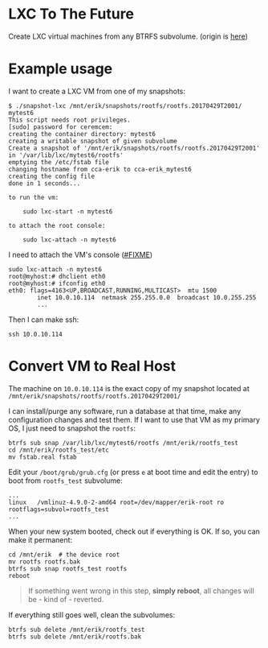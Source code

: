 # LXC To The Future 

Create LXC virtual machines from any BTRFS subvolume. (origin is [here](https://unix.stackexchange.com/questions/362527/how-to-boot-a-virtual-machine-from-a-regular-folder))

# Example usage

I want to create a LXC VM from one of my snapshots: 


	$ ./snapshot-lxc /mnt/erik/snapshots/rootfs/rootfs.20170429T2001/ mytest6
	This script needs root privileges.
	[sudo] password for ceremcem: 
	creating the container directory: mytest6
	creating a writable snapshot of given subvolume
	Create a snapshot of '/mnt/erik/snapshots/rootfs/rootfs.20170429T2001' in '/var/lib/lxc/mytest6/rootfs'
	emptying the /etc/fstab file
	changing hostname from cca-erik to cca-erik_mytest6
	creating the config file
	done in 1 seconds...

	to run the vm:

		sudo lxc-start -n mytest6

	to attach the root console:

		sudo lxc-attach -n mytest6



I need to attach the VM's console ([#FIXME](https://github.com/aktos-io/lxc-to-the-future/issues/2))

	sudo lxc-attach -n mytest6
	root@myhost:# dhclient eth0
	root@myhost:# ifconfig eth0
	eth0: flags=4163<UP,BROADCAST,RUNNING,MULTICAST>  mtu 1500
			inet 10.0.10.114  netmask 255.255.0.0  broadcast 10.0.255.255
			...


Then I can make ssh: 

	ssh 10.0.10.114


# Convert VM to Real Host

The machine on `10.0.10.114` is the exact copy of my snapshot located at `/mnt/erik/snapshots/rootfs/rootfs.20170429T2001/`

I can install/purge any software, run a database at that time, make any configuration changes and test them. If I want to use that VM as my primary OS, I just need to snapshot the `rootfs`: 

    btrfs sub snap /var/lib/lxc/mytest6/rootfs /mnt/erik/rootfs_test
    cd /mnt/erik/rootfs_test/etc
    mv fstab.real fstab

Edit your `/boot/grub/grub.cfg` (or press `e` at boot time and edit the entry) to boot from `rootfs_test` subvolume: 

    ...
    linux	/vmlinuz-4.9.0-2-amd64 root=/dev/mapper/erik-root ro  rootflags=subvol=rootfs_test
    ...
    
When your new system booted, check out if everything is OK. If so, you can make it permanent: 

    cd /mnt/erik  # the device root 
    mv rootfs rootfs.bak 
    btrfs sub snap rootfs_test rootfs 
    reboot 
    
    
> If something went wrong in this step, **simply reboot**, all changes will be - kind of - reverted. 

If everything still goes well, clean the subvolumes: 

    btrfs sub delete /mnt/erik/rootfs_test 
    btrfs sub delete /mnt/erik/rootfs.bak 
    
    
    
